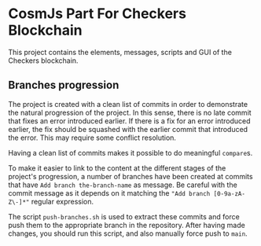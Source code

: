 # CosmJs Part For Checkers Blockchain

This project contains the elements, messages, scripts and GUI of the Checkers blockchain.

## Branches progression

The project is created with a clean list of commits in order to demonstrate the natural progression of the project. In this sense, there is no late commit that fixes an error introduced earlier. If there is a fix for an error introduced earlier, the fix should be squashed with the earlier commit that introduced the error. This may require some conflict resolution.

Having a clean list of commits makes it possible to do meaningful `compare`s.

To make it easier to link to the content at the different stages of the project's progression, a number of branches have been created at commits that have `Add branch the-branch-name` as message. Be careful with the commit message as it depends on it matching the `"Add branch [0-9a-zA-Z\-]*"` regular expression.

The script `push-branches.sh` is used to extract these commits and force push them to the appropriate branch in the repository. After having made changes, you should run this script, and also manually force push to `main`.

